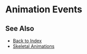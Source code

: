 # Animation Events

<!-- PAGE IS TODO -->

## See Also

* [Back to Index](../../index.md)
* [Skeletal Animations](skeletal-animation-overview.md)
